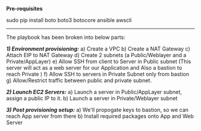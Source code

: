 **Pre-requisites**

sudo pip install boto boto3 botocore ansible awscli

-------------------------------------------------------
The playbook has been broken into below parts:

***1) Environment provisioning:***
a) Create a VPC
b) Create a NAT Gateway
c) Attach EIP to NAT Gateway
d) Create 2 subnets (a Public/Weblayer and a Private/AppLayer)
e) Allow SSH from client to Server in Public subnet
(This server will act as a web server for our Application and Also a bastion to reach Private )
f) Allow SSH to servers in Private Subnet only from bastion
g) Allow/Restrict traffic between public and private subnet.

***2) Launch EC2 Servers:***
a) Launch a server in Public/AppLayer subnet, assign a public IP to it.
b) Launch a server in Private/Weblayer subnet

***3) Post provisioning setup:***
a) We'll propogate keys to bastion, so we can reach App server from there
b) Install required packages onto App and Web Server
